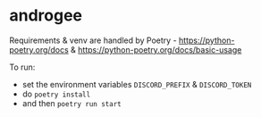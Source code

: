 # androgee

Requirements & venv are handled by Poetry - https://python-poetry.org/docs & https://python-poetry.org/docs/basic-usage

To run:
* set the environment variables `DISCORD_PREFIX` & `DISCORD_TOKEN`
* do `poetry install`
* and then `poetry run start`